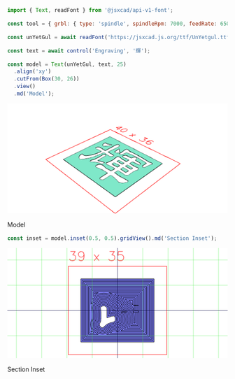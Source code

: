 ```JavaScript
import { Text, readFont } from '@jsxcad/api-v1-font';
```

```JavaScript
const tool = { grbl: { type: 'spindle', spindleRpm: 7000, feedRate: 650 } };
```

```JavaScript
const unYetGul = await readFont('https://jsxcad.js.org/ttf/UnYetgul.ttf?a=1');
```

```JavaScript
const text = await control('Engraving', '輝');
```

```JavaScript
const model = Text(unYetGul, text, 25)
  .align('xy')
  .cutFrom(Box(30, 26))
  .view()
  .md('Model');
```

![Image](engrave.md.0.png)

Model

```JavaScript
const inset = model.inset(0.5, 0.5).gridView().md('Section Inset');
```

![Image](engrave.md.1.png)

Section Inset
